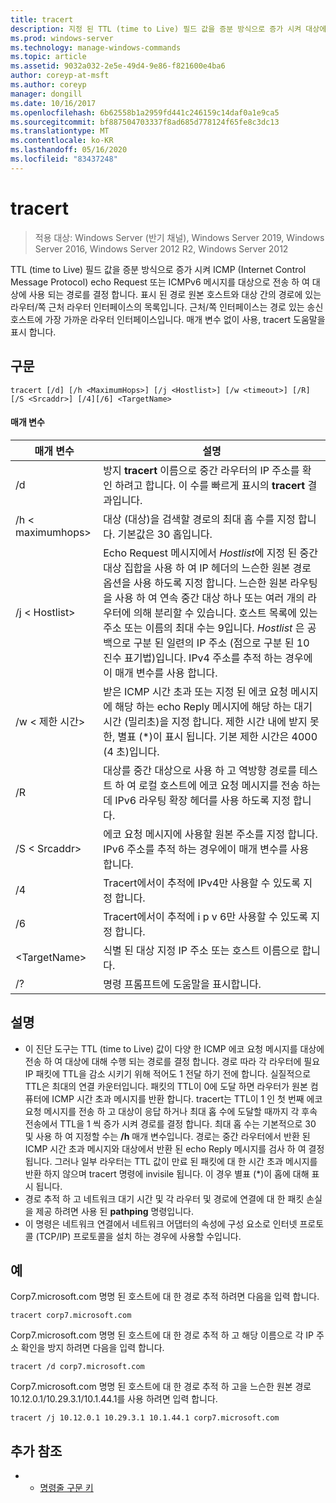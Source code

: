 ```yaml
---
title: tracert
description: 지정 된 TTL (time to Live) 필드 값을 증분 방식으로 증가 시켜 대상에 ICMP (Internet Control Message Protocol) 에코 요청 또는 ICMPv6 메시지를 전송 하 여 대상에 대해 수행 되는 경로를 결정 하는 tracert에 대 한 참조 항목입니다.
ms.prod: windows-server
ms.technology: manage-windows-commands
ms.topic: article
ms.assetid: 9032a032-2e5e-49d4-9e86-f821600e4ba6
author: coreyp-at-msft
ms.author: coreyp
manager: dongill
ms.date: 10/16/2017
ms.openlocfilehash: 6b62558b1a2959fd441c246159c14daf0a1e9ca5
ms.sourcegitcommit: bf887504703337f8ad685d778124f65fe8c3dc13
ms.translationtype: MT
ms.contentlocale: ko-KR
ms.lasthandoff: 05/16/2020
ms.locfileid: "83437248"
---
```

# <a name="tracert"></a>tracert

> 적용 대상: Windows Server (반기 채널), Windows Server 2019, Windows Server 2016, Windows Server 2012 R2, Windows Server 2012

TTL (time to Live) 필드 값을 증분 방식으로 증가 시켜 ICMP (Internet Control Message Protocol) echo Request 또는 ICMPv6 메시지를 대상으로 전송 하 여 대상에 사용 되는 경로를 결정 합니다. 표시 된 경로 원본 호스트와 대상 간의 경로에 있는 라우터/쪽 근처 라우터 인터페이스의 목록입니다. 근처/쪽 인터페이스는 경로 있는 송신 호스트에 가장 가까운 라우터 인터페이스입니다. 매개 변수 없이 사용, tracert 도움말을 표시 합니다.

## <a name="syntax"></a>구문
```
tracert [/d] [/h <MaximumHops>] [/j <Hostlist>] [/w <timeout>] [/R] [/S <Srcaddr>] [/4][/6] <TargetName>
```
#### <a name="parameters"></a>매개 변수
|매개 변수|설명|
|-------|--------|
|/d|방지 **tracert** 이름으로 중간 라우터의 IP 주소를 확인 하려고 합니다. 이 수를 빠르게 표시의 **tracert** 결과입니다.|
|/h \< maximumhops>|대상 (대상)을 검색할 경로의 최대 홉 수를 지정 합니다. 기본값은 30 홉입니다.|
|/j \< Hostlist>|Echo Request 메시지에서 *Hostlist*에 지정 된 중간 대상 집합을 사용 하 여 IP 헤더의 느슨한 원본 경로 옵션을 사용 하도록 지정 합니다. 느슨한 원본 라우팅을 사용 하 여 연속 중간 대상 하나 또는 여러 개의 라우터에 의해 분리할 수 있습니다. 호스트 목록에 있는 주소 또는 이름의 최대 수는 9입니다. *Hostlist* 은 공백으로 구분 된 일련의 IP 주소 (점으로 구분 된 10 진수 표기법)입니다. IPv4 주소를 추적 하는 경우에이 매개 변수를 사용 합니다.|
|/w \< 제한 시간>|받은 ICMP 시간 초과 또는 지정 된 에코 요청 메시지에 해당 하는 echo Reply 메시지에 해당 하는 대기 시간 (밀리초)을 지정 합니다. 제한 시간 내에 받지 못한, 별표 (*)이 표시 됩니다. 기본 제한 시간은 4000 (4 초)입니다.|
|/R|대상를 중간 대상으로 사용 하 고 역방향 경로를 테스트 하 여 로컬 호스트에 에코 요청 메시지를 전송 하는 데 IPv6 라우팅 확장 헤더를 사용 하도록 지정 합니다.|
|/S \< Srcaddr>|에코 요청 메시지에 사용할 원본 주소를 지정 합니다. IPv6 주소를 추적 하는 경우에이 매개 변수를 사용 합니다.|
|/4|Tracert에서이 추적에 IPv4만 사용할 수 있도록 지정 합니다.|
|/6|Tracert에서이 추적에 i p v 6만 사용할 수 있도록 지정 합니다.|
|\<TargetName>|식별 된 대상 지정 IP 주소 또는 호스트 이름으로 합니다.|
|/?|명령 프롬프트에 도움말을 표시합니다.|

## <a name="remarks"></a>설명
-   이 진단 도구는 TTL (time to Live) 값이 다양 한 ICMP 에코 요청 메시지를 대상에 전송 하 여 대상에 대해 수행 되는 경로를 결정 합니다. 경로 따라 각 라우터에 필요 IP 패킷에 TTL을 감소 시키기 위해 적어도 1 전달 하기 전에 합니다. 실질적으로 TTL은 최대의 연결 카운터입니다. 패킷의 TTL이 0에 도달 하면 라우터가 원본 컴퓨터에 ICMP 시간 초과 메시지를 반환 합니다. tracert는 TTL이 1 인 첫 번째 에코 요청 메시지를 전송 하 고 대상이 응답 하거나 최대 홉 수에 도달할 때까지 각 후속 전송에서 TTL을 1 씩 증가 시켜 경로를 결정 합니다. 최대 홉 수는 기본적으로 30 및 사용 하 여 지정할 수는 **/h** 매개 변수입니다. 경로는 중간 라우터에서 반환 된 ICMP 시간 초과 메시지와 대상에서 반환 된 echo Reply 메시지를 검사 하 여 결정 됩니다. 그러나 일부 라우터는 TTL 값이 만료 된 패킷에 대 한 시간 초과 메시지를 반환 하지 않으며 tracert 명령에 invisile 됩니다. 이 경우 별표 (*)이 홉에 대해 표시 됩니다.
-   경로 추적 하 고 네트워크 대기 시간 및 각 라우터 및 경로에 연결에 대 한 패킷 손실을 제공 하려면 사용 된 **pathping** 명령입니다.
-   이 명령은 네트워크 연결에서 네트워크 어댑터의 속성에 구성 요소로 인터넷 프로토콜 (TCP/IP) 프로토콜을 설치 하는 경우에 사용할 수입니다.

## <a name="examples"></a>예
Corp7.microsoft.com 명명 된 호스트에 대 한 경로 추적 하려면 다음을 입력 합니다.
```
tracert corp7.microsoft.com
```
Corp7.microsoft.com 명명 된 호스트에 대 한 경로 추적 하 고 해당 이름으로 각 IP 주소 확인을 방지 하려면 다음을 입력 합니다.
```
tracert /d corp7.microsoft.com
```
Corp7.microsoft.com 명명 된 호스트에 대 한 경로 추적 하 고을 느슨한 원본 경로 10.12.0.1/10.29.3.1/10.1.44.1를 사용 하려면 입력 합니다.
```
tracert /j 10.12.0.1 10.29.3.1 10.1.44.1 corp7.microsoft.com
```
## <a name="additional-references"></a>추가 참조
-   - [명령줄 구문 키](command-line-syntax-key.md)

